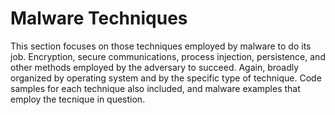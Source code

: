 # Malware Techniques

This section focuses on those techniques employed by malware to do its job. Encryption, secure communications,
process injection, persistence, and other methods employed by the adversary to succeed. Again, broadly organized by operating 
system and by the specific type of technique. Code samples for each technique
also included, and malware examples that employ the tecnique in question.
